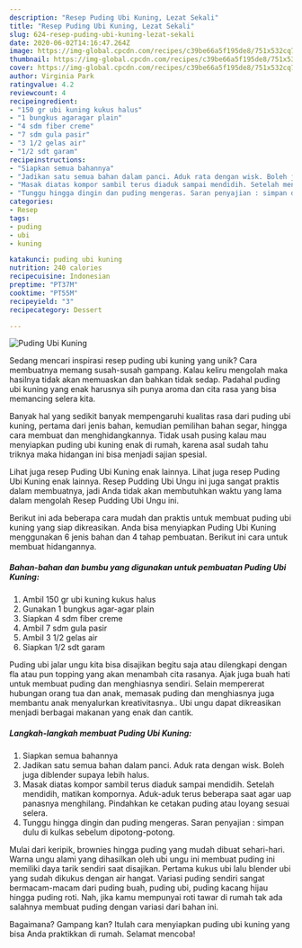 ```yaml
---
description: "Resep Puding Ubi Kuning, Lezat Sekali"
title: "Resep Puding Ubi Kuning, Lezat Sekali"
slug: 624-resep-puding-ubi-kuning-lezat-sekali
date: 2020-06-02T14:16:47.264Z
image: https://img-global.cpcdn.com/recipes/c39be66a5f195de8/751x532cq70/puding-ubi-kuning-foto-resep-utama.jpg
thumbnail: https://img-global.cpcdn.com/recipes/c39be66a5f195de8/751x532cq70/puding-ubi-kuning-foto-resep-utama.jpg
cover: https://img-global.cpcdn.com/recipes/c39be66a5f195de8/751x532cq70/puding-ubi-kuning-foto-resep-utama.jpg
author: Virginia Park
ratingvalue: 4.2
reviewcount: 4
recipeingredient:
- "150 gr ubi kuning kukus halus"
- "1 bungkus agaragar plain"
- "4 sdm fiber creme"
- "7 sdm gula pasir"
- "3 1/2 gelas air"
- "1/2 sdt garam"
recipeinstructions:
- "Siapkan semua bahannya"
- "Jadikan satu semua bahan dalam panci. Aduk rata dengan wisk. Boleh juga diblender supaya lebih halus."
- "Masak diatas kompor sambil terus diaduk sampai mendidih. Setelah mendidih, matikan kompornya. Aduk-aduk terus beberapa saat agar uap panasnya menghilang. Pindahkan ke cetakan puding atau loyang sesuai selera."
- "Tunggu hingga dingin dan puding mengeras. Saran penyajian : simpan dulu di kulkas sebelum dipotong-potong."
categories:
- Resep
tags:
- puding
- ubi
- kuning

katakunci: puding ubi kuning 
nutrition: 240 calories
recipecuisine: Indonesian
preptime: "PT37M"
cooktime: "PT55M"
recipeyield: "3"
recipecategory: Dessert

---
```



![Puding Ubi Kuning](https://img-global.cpcdn.com/recipes/c39be66a5f195de8/751x532cq70/puding-ubi-kuning-foto-resep-utama.jpg)

Sedang mencari inspirasi resep puding ubi kuning yang unik? Cara membuatnya memang susah-susah gampang. Kalau keliru mengolah maka hasilnya tidak akan memuaskan dan bahkan tidak sedap. Padahal puding ubi kuning yang enak harusnya sih punya aroma dan cita rasa yang bisa memancing selera kita.

Banyak hal yang sedikit banyak mempengaruhi kualitas rasa dari puding ubi kuning, pertama dari jenis bahan, kemudian pemilihan bahan segar, hingga cara membuat dan menghidangkannya. Tidak usah pusing kalau mau menyiapkan puding ubi kuning enak di rumah, karena asal sudah tahu triknya maka hidangan ini bisa menjadi sajian spesial.

Lihat juga resep Puding Ubi Kuning enak lainnya. Lihat juga resep Puding Ubi Kuning enak lainnya. Resep Pudding Ubi Ungu ini juga sangat praktis dalam membuatnya, jadi Anda tidak akan membutuhkan waktu yang lama dalam mengolah Resep Pudding Ubi Ungu ini.


Berikut ini ada beberapa cara mudah dan praktis untuk membuat puding ubi kuning yang siap dikreasikan. Anda bisa menyiapkan Puding Ubi Kuning menggunakan 6 jenis bahan dan 4 tahap pembuatan. Berikut ini cara untuk membuat hidangannya.

<!--inarticleads1-->

##### Bahan-bahan dan bumbu yang digunakan untuk pembuatan Puding Ubi Kuning:

1. Ambil 150 gr ubi kuning kukus halus
1. Gunakan 1 bungkus agar-agar plain
1. Siapkan 4 sdm fiber creme
1. Ambil 7 sdm gula pasir
1. Ambil 3 1/2 gelas air
1. Siapkan 1/2 sdt garam


Puding ubi jalar ungu kita bisa disajikan begitu saja atau dilengkapi dengan fla atau pun topping yang akan menambah cita rasanya. Ajak juga buah hati untuk membuat puding dan menghiasnya sendiri. Selain mempererat hubungan orang tua dan anak, memasak puding dan menghiasnya juga membantu anak menyalurkan kreativitasnya.. Ubi ungu dapat dikreasikan menjadi berbagai makanan yang enak dan cantik. 

<!--inarticleads2-->

##### Langkah-langkah membuat Puding Ubi Kuning:

1. Siapkan semua bahannya
1. Jadikan satu semua bahan dalam panci. Aduk rata dengan wisk. Boleh juga diblender supaya lebih halus.
1. Masak diatas kompor sambil terus diaduk sampai mendidih. Setelah mendidih, matikan kompornya. Aduk-aduk terus beberapa saat agar uap panasnya menghilang. Pindahkan ke cetakan puding atau loyang sesuai selera.
1. Tunggu hingga dingin dan puding mengeras. Saran penyajian : simpan dulu di kulkas sebelum dipotong-potong.


Mulai dari keripik, brownies hingga puding yang mudah dibuat sehari-hari. Warna ungu alami yang dihasilkan oleh ubi ungu ini membuat puding ini memiliki daya tarik sendiri saat disajikan. Pertama kukus ubi lalu blender ubi yang sudah dikukus dengan air hangat. Variasi puding sendiri sangat bermacam-macam dari puding buah, puding ubi, puding kacang hijau hingga puding roti. Nah, jika kamu mempunyai roti tawar di rumah tak ada salahnya membuat puding dengan variasi dari bahan ini. 

Bagaimana? Gampang kan? Itulah cara menyiapkan puding ubi kuning yang bisa Anda praktikkan di rumah. Selamat mencoba!
